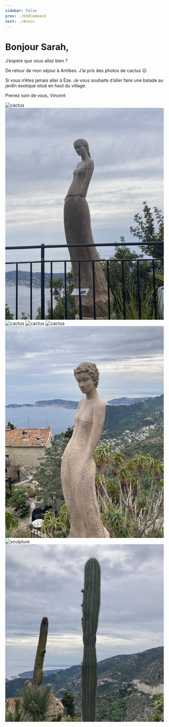 ```yaml
---
sidebar: false
prev: ./OddCommand
next: ./Anniv
---
```


# Bonjour Sarah,
J’espère que vous allez bien ?

De retour de mon séjour à Antibes. J’ai pris des photos de cactus 😉

Si vous n’êtes jamais aller à Éze. Je vous souhaite d’aller faire une balade au jardin exotique situé en haut du village.

Prenez soin de vous,
Vincent

![cactus](../.vuepress/public/img/IMG_0383.jpeg)
![sculpture](../.vuepress/public/img/IMG_0381.jpeg)
![cactus](../.vuepress/public/img/IMG_0380.jpeg)
![cactus](../.vuepress/public/img/IMG_0378.jpeg)
![cactus](../.vuepress/public/img/IMG_0375.jpeg)
![cactus](../.vuepress/public/img/IMG_0374.jpeg)
![sculpture](../.vuepress/public/img/IMG_0373.jpeg)
![cactus](../.vuepress/public/img/IMG_0371.jpeg)
